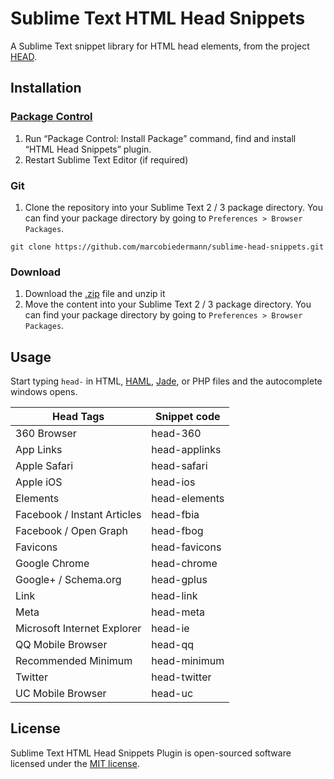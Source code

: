 # Sublime Text HTML Head Snippets

A Sublime Text snippet library for HTML head elements, from the project [HEAD](https://github.com/joshbuchea/HEAD).

## Installation

### [Package Control](https://packagecontrol.io/)

1. Run “Package Control: Install Package” command, find and install “HTML Head Snippets” plugin.
1. Restart Sublime Text Editor (if required)

### Git

1. Clone the repository into your Sublime Text 2 / 3 package directory. You can find your package directory by going to `Preferences > Browser Packages`.

```
git clone https://github.com/marcobiedermann/sublime-head-snippets.git
```

### Download

1. Download the [.zip](https://github.com/marcobiedermann/sublime-head-snippets/archive/master.zip) file and unzip it
1. Move the content into your Sublime Text 2 / 3 package directory. You can find your package directory by going to `Preferences > Browser Packages`.


## Usage

Start typing `head-` in HTML, [HAML](http://haml.info/), [Jade](http://jade-lang.com/), or PHP files and the autocomplete windows opens.

| Head Tags | Snippet code |
|---|---|
| 360 Browser | head-360 |
| App Links | head-applinks |
| Apple Safari | head-safari |
| Apple iOS | head-ios |
| Elements | head-elements |
| Facebook / Instant Articles | head-fbia |
| Facebook / Open Graph | head-fbog |
| Favicons | head-favicons |
| Google Chrome | head-chrome |
| Google+ / Schema.org | head-gplus |
| Link | head-link |
| Meta | head-meta |
| Microsoft Internet Explorer | head-ie |
| QQ Mobile Browser | head-qq |
| Recommended Minimum | head-minimum |
| Twitter | head-twitter |
| UC Mobile Browser | head-uc |

## License

Sublime Text HTML Head Snippets Plugin is open-sourced software licensed under the [MIT license](https://opensource.org/licenses/MIT).
